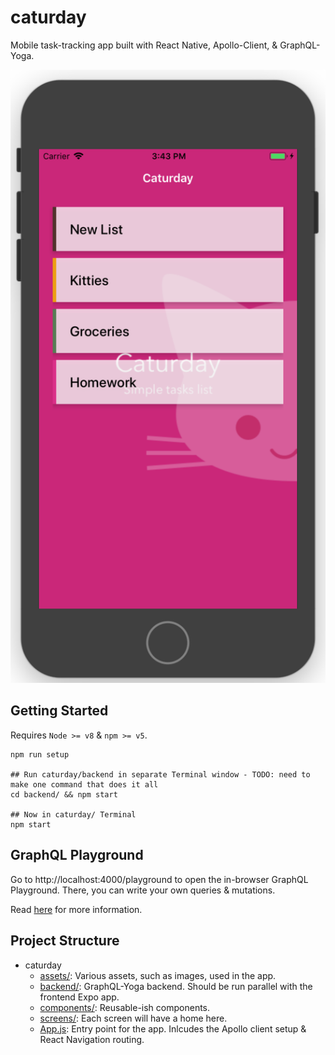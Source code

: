 # caturday

Mobile task-tracking app built with React Native, Apollo-Client, & GraphQL-Yoga.

![Caturday Screenshot](assets/Demo_Nov6.png)

## Getting Started

Requires `Node >= v8` & `npm >= v5`.

```shell
npm run setup

## Run caturday/backend in separate Terminal window - TODO: need to make one command that does it all
cd backend/ && npm start

## Now in caturday/ Terminal
npm start
```

## GraphQL Playground

Go to http://localhost:4000/playground to open the in-browser GraphQL Playground. There, you can write your own queries & mutations.

Read [here](https://github.com/prisma/graphql-yoga#workflow) for more information. 

## Project Structure

- caturday
  - [assets/](assets/): Various assets, such as images, used in the app.
  - [backend/](backend/): GraphQL-Yoga backend. Should be run parallel with the frontend Expo app.
  - [components/](components/): Reusable-ish components.
  - [screens/](screens/): Each screen will have a home here. 
  - [App.js](App.js): Entry point for the app. Inlcudes the Apollo client setup & React Navigation routing.

